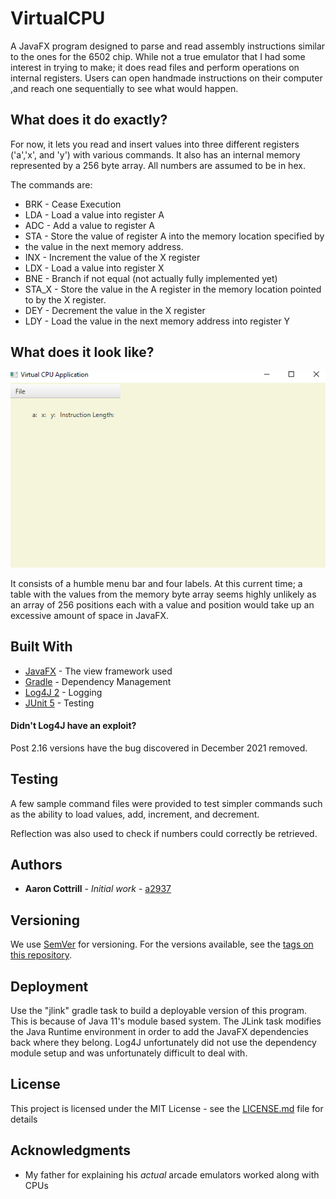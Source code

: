 # VirtualCPU

A JavaFX program designed to parse and read assembly instructions similar to the ones for the 6502 chip. While not a
true emulator that I had some interest in trying to make; it does read files and perform operations on internal
registers. Users can open handmade instructions on their computer ,and reach one sequentially to see what would happen.

## What does it do exactly?

For now, it lets you read and insert values into three different registers ('a','x', and 'y') with various commands. It
also has an internal memory represented by a 256 byte array. All numbers are assumed to be in hex.

The commands are:

* BRK - Cease Execution
* LDA - Load a value into register A
* ADC - Add a value to register A
* STA - Store the value of register A into the memory location specified by
* the value in the next memory address.
* INX - Increment the value of the X register
* LDX - Load a value into register X
* BNE - Branch if not equal (not actually fully implemented yet)
* STA_X - Store the value in the A register in the memory location pointed to by the X register.
* DEY - Decrement the value in the X register
* LDY - Load the value in the next memory address into register Y

## What does it look like?

![A screenshot of the program in action](screenShot.PNG)

It consists of a humble menu bar and four labels. At this current time; a table with the values from the memory byte
array seems highly unlikely as an array of 256 positions each with a value and position would take up an excessive
amount of space in JavaFX.

## Built With

* [JavaFX](https://openjfx.io/openjfx-docs/) - The view framework used
* [Gradle](https://gradle.org/) - Dependency Management
* [Log4J 2](https://logging.apache.org/log4j/2.x/) - Logging
* [JUnit 5](https://junit.org/junit5/docs/current/user-guide/) - Testing

#### Didn't Log4J have an exploit?

Post 2.16 versions have the bug discovered in December 2021 removed.

## Testing

A few sample command files were provided to test simpler commands such as the ability to load values, add, increment,
and decrement.

Reflection was also used to check if numbers could correctly be retrieved.

## Authors

* **Aaron Cottrill** - *Initial work* - [a2937](https://github.com/a2937)

## Versioning

We use [SemVer](http://semver.org/) for versioning. For the versions available, see
the [tags on this repository](https://github.com/a2937/VirtualCPU/tags).

## Deployment

Use the "jlink" gradle task to build a deployable version of this program. This is because of Java 11's module based
system. The JLink task modifies the Java Runtime environment in order to add the JavaFX dependencies back where they
belong. Log4J unfortunately did not use the dependency module setup and was unfortunately difficult to deal with.

## License

This project is licensed under the MIT License - see the [LICENSE.md](LICENSE) file for details

## Acknowledgments

* My father for explaining his *actual* arcade emulators worked along with CPUs
